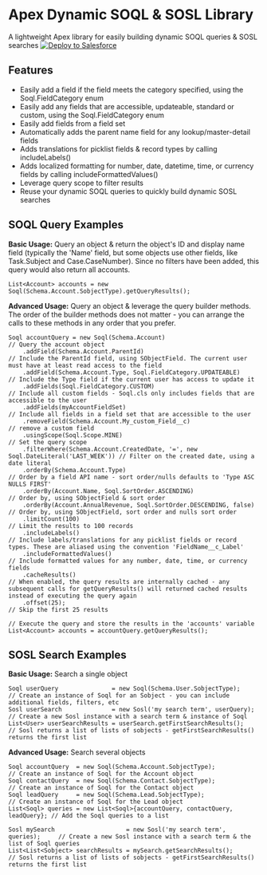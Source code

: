 # Apex Dynamic SOQL & SOSL Library
A lightweight Apex library for easily building dynamic SOQL queries & SOSL searches
<a href="https://githubsfdeploy.herokuapp.com" target="_blank">
    <img alt="Deploy to Salesforce" src="https://raw.githubusercontent.com/afawcett/githubsfdeploy/master/deploy.png">
</a>

## Features
* Easily add a field if the field meets the category specified, using the Soql.FieldCategory enum
* Easily add any fields that are accessible, updateable, standard or custom, using the Soql.FieldCategory enum
* Easily add fields from a field set
* Automatically adds the parent name field for any lookup/master-detail fields
* Adds translations for picklist fields & record types by calling includeLabels()
* Adds localized formatting for number, date, datetime, time, or currency fields by calling includeFormattedValues()
* Leverage query scope to filter results
* Reuse your dynamic SOQL queries to quickly build dynamic SOSL searches

## SOQL Query Examples
**Basic Usage:** Query an object & return the object's ID and display name field (typically the 'Name' field, but some objects use other fields, like Task.Subject and Case.CaseNumber). Since no filters have been added, this query would also return all accounts.

```
List<Account> accounts = new Soql(Schema.Account.SobjectType).getQueryResults();
```

**Advanced Usage:** Query an object & leverage the query builder methods. The order of the builder methods does not matter - you can arrange the calls to these methods in any order that you prefer.

```
Soql accountQuery = new Soql(Schema.Account)                                         // Query the account object
    .addField(Schema.Account.ParentId)                                               // Include the ParentId field, using SObjectField. The current user must have at least read access to the field
    .addField(Schema.Account.Type, Soql.FieldCategory.UPDATEABLE)                    // Include the Type field if the current user has access to update it
    .addFields(Soql.FieldCategory.CUSTOM)                                            // Include all custom fields - Soql.cls only includes fields that are accessible to the user
    .addFields(myAccountFieldSet)                                                    // Include all fields in a field set that are accessible to the user
    .removeField(Schema.Account.My_custom_Field__c)                                  // remove a custom field
    .usingScope(Soql.Scope.MINE)                                                     // Set the query scope
    .filterWhere(Schema.Account.CreatedDate, '=', new Soql.DateLiteral('LAST_WEEK')) // Filter on the created date, using a date literal
    .orderBy(Schema.Account.Type)                                                    // Order by a field API name - sort order/nulls defaults to 'Type ASC NULLS FIRST'
    .orderBy(Account.Name, Soql.SortOrder.ASCENDING)                                 // Order by, using SObjectField & sort order
    .orderBy(Account.AnnualRevenue, Soql.SortOrder.DESCENDING, false)                // Order by, using SObjectField, sort order and nulls sort order
    .limitCount(100)                                                                 // Limit the results to 100 records
    .includeLabels()                                                                 // Include labels/translations for any picklist fields or record types. These are aliased using the convention 'FieldName__c_Label'
    .includeFormattedValues()                                                        // Include formatted values for any number, date, time, or currency fields
    .cacheResults()                                                                  // When enabled, the query results are internally cached - any subsequent calls for getQueryResults() will returned cached results instead of executing the query again
    .offset(25);                                                                     // Skip the first 25 results

// Execute the query and store the results in the 'accounts' variable
List<Account> accounts = accountQuery.getQueryResults();
```

## SOSL Search Examples
**Basic Usage:** Search a single object

```
Soql userQuery               = new Soql(Schema.User.SobjectType);     // Create an instance of Soql for an Sobject - you can include additional fields, filters, etc
Sosl userSearch              = new Sosl('my search term', userQuery); // Create a new Sosl instance with a search term & instance of Soql
List<User> userSearchResults = userSearch.getFirstSearchResults();    // Sosl returns a list of lists of sobjects - getFirstSearchResults() returns the first list
```

**Advanced Usage:** Search several objects

```
Soql accountQuery  = new Soql(Schema.Account.SobjectType);                  // Create an instance of Soql for the Account object
Soql contactQuery  = new Soql(Schema.Contact.SobjectType);                  // Create an instance of Soql for the Contact object
Soql leadQuery     = new Soql(Schema.Lead.SobjectType);                     // Create an instance of Soql for the Lead object
List<Soql> queries = new List<Soql>{accountQuery, contactQuery, leadQuery}; // Add the Soql queries to a list

Sosl mySearch                    = new Sosl('my search term', queries);     // Create a new Sosl instance with a search term & the list of Soql queries
List<List<Sobject> searchResults = mySearch.getSearchResults();             // Sosl returns a list of lists of sobjects - getFirstSearchResults() returns the first list
```